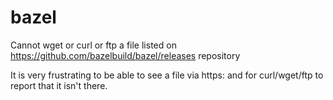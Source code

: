 # bazel
Cannot wget or curl or ftp a file listed on https://github.com/bazelbuild/bazel/releases repository

It is very frustrating to be able to see a file via https: and for curl/wget/ftp to report that it isn't there.
